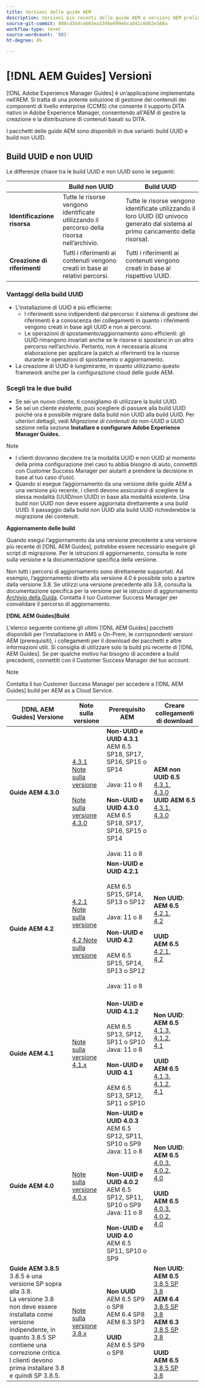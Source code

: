 ```yaml
---
title: Versioni delle guide AEM
description: Versioni più recenti delle guide AEM e versioni AEM preliminari richieste
source-git-commit: 880cd344ceb65ea339be699ebcad41c0d62e168a
workflow-type: tm+mt
source-wordcount: '881'
ht-degree: 0%

---
```


# [!DNL AEM Guides] Versioni

[!DNL Adobe Experience Manager Guides] è un’applicazione implementata nell’AEM. Si tratta di una potente soluzione di gestione dei contenuti dei componenti di livello enterprise (CCMS) che consente il supporto DITA nativo in Adobe Experience Manager, consentendo all&#39;AEM di gestire la creazione e la distribuzione di contenuti basati su DITA.

I pacchetti delle guide AEM sono disponibili in due varianti: build UUID e build non UUID.

## Build UUID e non UUID

Le differenze chiave tra le build UUID e non UUID sono le seguenti:

|  | Build non UUID | Build UUID |
|---|---|---|
| **Identificazione risorsa** | Tutte le risorse vengono identificate utilizzando il percorso della risorsa nell’archivio. | Tutte le risorse vengono identificate utilizzando il loro UUID (ID univoco generato dal sistema al primo caricamento della risorsa). |
| **Creazione di riferimenti** | Tutti i riferimenti ai contenuti vengono creati in base ai relativi percorsi. | Tutti i riferimenti ai contenuti vengono creati in base al rispettivo UUID. |

### Vantaggi della build UUID

* L&#39;installazione di UUID è più efficiente:
   * I riferimenti sono indipendenti dal percorso: il sistema di gestione dei riferimenti è a conoscenza dei collegamenti in quanto i riferimenti vengono creati in base agli UUID e non ai percorsi.
   * Le operazioni di spostamento/aggiornamento sono efficienti: gli UUID rimangono invariati anche se le risorse si spostano in un altro percorso nell’archivio. Pertanto, non è necessaria alcuna elaborazione per applicare la patch ai riferimenti tra le risorse durante le operazioni di spostamento o aggiornamento.
* La creazione di UUID è lungimirante, in quanto utilizziamo questo framework anche per la configurazione cloud delle guide AEM.


### Scegli tra le due build

* Se sei un nuovo cliente, ti consigliamo di utilizzare la build UUID.
* Se sei un cliente esistente, puoi scegliere di passare alla build UUID poiché ora è possibile migrare dalla build non UUID alla build UUID. Per ulteriori dettagli, vedi *Migrazione di contenuti da non-UUID a UUID* sezione nella sezione **Installare e configurare Adobe Experience Manager Guides.**

>[!NOTE]
>
>* I clienti dovranno decidere tra la modalità UUID e non UUID al momento della prima configurazione (nel caso tu abbia bisogno di aiuto, connettiti con Customer Success Manager per aiutarti a prendere la decisione in base al tuo caso d’uso).
>* Quando si esegue l’aggiornamento da una versione delle guide AEM a una versione più recente, i clienti devono assicurarsi di scegliere la stessa modalità (UUID/non UUID) in base alla modalità esistente. Una build non UUID non deve essere aggiornata direttamente a una build UUID. Il passaggio dalla build non UUID alla build UUID richiederebbe la migrazione dei contenuti.

**Aggiornamento delle build**

Quando esegui l’aggiornamento da una versione precedente a una versione più recente di [!DNL AEM Guides], potrebbe essere necessario eseguire gli script di migrazione. Per le istruzioni di aggiornamento, consulta le note sulla versione e la documentazione specifica della versione.

Non tutti i percorsi di aggiornamento sono direttamente supportati. Ad esempio, l’aggiornamento diretto alla versione 4.0 è possibile solo a partire dalla versione 3.8. Se utilizzi una versione precedente alla 3.8, consulta la documentazione specifica per la versione per le istruzioni di aggiornamento [Archivio della Guida](https://helpx.adobe.com/xml-documentation-for-experience-manager/archive.html).
Contatta il tuo Customer Success Manager per convalidare il percorso di aggiornamento.

**[!DNL AEM Guides]Build**

L&#39;elenco seguente contiene gli ultimi [!DNL AEM Guides] pacchetti disponibili per l’installazione in AMS o On-Prem, le corrispondenti versioni AEM (prerequisiti), i collegamenti per il download dei pacchetti e altre informazioni utili. Si consiglia di utilizzare solo la build più recente di [!DNL AEM Guides]. Se per qualche motivo hai bisogno di accedere a build precedenti, connettiti con il Customer Success Manager del tuo account.

>[!NOTE]
>
>Contatta il tuo Customer Success Manager per accedere a [!DNL AEM Guides] build per AEM as a Cloud Service.

| [!DNL AEM Guides] Versione | Note sulla versione | Prerequisito AEM | Creare collegamenti di download |
|---|---|---|---|
| **Guide AEM 4.3.0** | [4.3.1 Note sulla versione](./release-notes-4.3.1.md)<br><br>[Note sulla versione 4.3.0](./release-notes-4.3.md) | **Non-UUID e UUID 4.3.1** <br>AEM 6.5 SP18, SP17, SP16, SP15 o SP14 <br><br>   Java: 11 o 8 <br><br> **Non-UUID e UUID 4.3.0** <br>AEM 6.5 SP18, SP17, SP16, SP15 o SP14 <br><br>   Java: 11 o 8 | **AEM non UUID 6.5** <br> [4.3.1.](https://experience.adobe.com/#/downloads/content/software-distribution/en/aem.html?package=%2Fcontent%2Fsoftware-distribution%2Fen%2Fdetails.html%2Fcontent%2Fdam%2Faem%2Fpublic%2Faemdox%2F4-3-1%2Fcom.adobe.fmdita-6.5-4.3.1.390.zip) <br> [4.3.0](https://experience.adobe.com/#/downloads/content/software-distribution/en/aem.html?package=%2Fcontent%2Fsoftware-distribution%2Fen%2Fdetails.html%2Fcontent%2Fdam%2Faem%2Fpublic%2Faemdox%2F4-3%2Fcom.adobe.fmdita-6.5-4.3.0.347.zip)<br> **UUID AEM 6.5** <br> [4.3.1.](https://experience.adobe.com/#/downloads/content/software-distribution/en/aem.html?package=%2Fcontent%2Fsoftware-distribution%2Fen%2Fdetails.html%2Fcontent%2Fdam%2Faem%2Fpublic%2Faemdox%2F4-3-1%2Fcom.adobe.fmdita-6.5-uuid-4.3.1.390.zip)<br>[4.3.0](https://experience.adobe.com/#/downloads/content/software-distribution/en/aem.html?package=%2Fcontent%2Fsoftware-distribution%2Fen%2Fdetails.html%2Fcontent%2Fdam%2Faem%2Fpublic%2Faemdox%2F4-3%2Fcom.adobe.fmdita-6.5-uuid-4.3.0.347.zip) |
| **Guide AEM 4.2** | [4.2.1 Note sulla versione](https://experienceleague.adobe.com/docs/experience-manager-guides-learn/tutorials/release-info/release-notes/on-prem-release-notes/42-release/42-release-notes/release-notes-4.2.1.html?lang=en)<br> <br> [4.2 Note sulla versione](https://experienceleague.adobe.com/docs/experience-manager-guides-learn/tutorials/release-info/release-notes/on-prem-release-notes/42-release/42-release-notes/release-notes-4.2.html?lang=en) | **Non-UUID e UUID 4.2.1**<br><br> AEM 6.5 SP15, SP14, SP13 o SP12 <br><br>Java: 11 o 8 <br><br>**Non-UUID e UUID 4.2**<br><br> AEM 6.5 SP15, SP14, SP13 o SP12 <br><br>Java: 11 o 8<br><br> | **Non UUID**: <br> **AEM 6.5** <br>[4.2.1.](https://experience.adobe.com/#/downloads/content/software-distribution/en/aem.html?package=%2Fcontent%2Fsoftware-distribution%2Fen%2Fdetails.html%2Fcontent%2Fdam%2Faem%2Fpublic%2Faemdox%2F4-2-1%2F4-2-1-non-uuid%2Fcom.adobe.fmdita-6.5-4.2.1.270.zip)<br>[4,2](https://experience.adobe.com/#/downloads/content/software-distribution/en/aem.html?package=%2Fcontent%2Fsoftware-distribution%2Fen%2Fdetails.html%2Fcontent%2Fdam%2Faem%2Fpublic%2Faemdox%2F4-2%2F4-2-non-uuid%2Fcom.adobe.fmdita-6.5-4.2.229.zip)<br><br> **UUID** <br>**AEM 6.5** <br>[4.2.1.](https://experience.adobe.com/#/downloads/content/software-distribution/en/aem.html?package=%2Fcontent%2Fsoftware-distribution%2Fen%2Fdetails.html%2Fcontent%2Fdam%2Faem%2Fpublic%2Faemdox%2F4-2-1%2F4-2-1-uuid%2Fcom.adobe.fmdita-6.5-uuid-4.2.1.270.zip)<br>[4,2](https://experience.adobe.com/#/downloads/content/software-distribution/en/aem.html?package=%2Fcontent%2Fsoftware-distribution%2Fen%2Fdetails.html%2Fcontent%2Fdam%2Faem%2Fpublic%2Faemdox%2F4-2%2F4-2-uuid%2Fcom.adobe.fmdita-6.5-uuid-4.2.229.zip)<br> |
| **Guide AEM 4.1** | [Note sulla versione 4.1.x](https://experienceleague.adobe.com/docs/experience-manager-guides-learn/tutorials/release-info/release-notes/on-prem-release-notes/release-notes-4.1.html) | **Non-UUID e UUID 4.1.2**<br><br> AEM 6.5 SP13, SP12, SP11 o SP10 <br>Java: 11 o 8 <br><br>**Non-UUID e UUID 4.1**<br><br> AEM 6.5 SP13, SP12, SP11 o SP10 | **Non UUID**: <br> **AEM 6.5** <br>[4.1.3.](https://experience.adobe.com/#/downloads/content/software-distribution/en/aem.html?package=%2Fcontent%2Fsoftware-distribution%2Fen%2Fdetails.html%2Fcontent%2Fdam%2Faem%2Fpublic%2Faemdox%2F4-1-3%2F4-1-3-non-uuid%2Fcom.adobe.fmdita-6.5-sp-4.1.3.2.zip)<br>[4.1.2.](https://experience.adobe.com/#/downloads/content/software-distribution/en/aem.html?package=%2Fcontent%2Fsoftware-distribution%2Fen%2Fdetails.html%2Fcontent%2Fdam%2Faem%2Fpublic%2Faemdox%2F4-1-2%2F4-1-2-non-uuid%2Fcom.adobe.fmdita-6.5-sp-4.1.2.11.zip)<br>[4,1](https://experience.adobe.com/#/downloads/content/software-distribution/en/aem.html?package=%2Fcontent%2Fsoftware-distribution%2Fen%2Fdetails.html%2Fcontent%2Fdam%2Faem%2Fpublic%2Faemdox%2F4-1%2F4-1-non-uuid%2Fcom.adobe.fmdita-6.5-4.1.159.zip)<br><br> **UUID** <br>**AEM 6.5** <br>[4.1.3.](https://experience.adobe.com/#/downloads/content/software-distribution/en/aem.html?package=%2Fcontent%2Fsoftware-distribution%2Fen%2Fdetails.html%2Fcontent%2Fdam%2Faem%2Fpublic%2Faemdox%2F4-1-3%2F4-1-3-uuid%2Fcom.adobe.fmdita.uuid-6.5-sp-4.1.3.2.zip)<br>[4.1.2.](https://experience.adobe.com/#/downloads/content/software-distribution/en/aem.html?package=%2Fcontent%2Fsoftware-distribution%2Fen%2Fdetails.html%2Fcontent%2Fdam%2Faem%2Fpublic%2Faemdox%2F4-1-2%2F4-1-2-uuid%2Fcom.adobe.fmdita.uuid-6.5-sp-4.1.2.11.zip)<br>[4,1](https://experience.adobe.com/#/downloads/content/software-distribution/en/aem.html?package=%2Fcontent%2Fsoftware-distribution%2Fen%2Fdetails.html%2Fcontent%2Fdam%2Faem%2Fpublic%2Faemdox%2F4-1%2F4-1-uuid%2Fcom.adobe.fmdita-6.5-uuid-4.1.159.zip) |
| **Guide AEM 4.0** | [Note sulla versione 4.0.x](https://helpx.adobe.com/xml-documentation-for-experience-manager/release-note/release-notes-xml-documentation-solution-4-0.html) | **Non-UUID e UUID 4.0.3**<br> AEM 6.5 SP12, SP11, SP10 o SP9 <br>Java: 11 o 8 <br><br> <br>**Non-UUID e UUID 4.0.2** <br> AEM 6.5 SP12, SP11, SP10 o SP9 <br>Java: 11 o 8 <br><br> **Non-UUID e UUID 4.0** <br> AEM 6.5 SP11, SP10 o SP9 | **Non UUID**: <br> **AEM 6.5** <br>[4.0.3.](https://experience.adobe.com/#/downloads/content/software-distribution/en/aem.html?package=%2Fcontent%2Fsoftware-distribution%2Fen%2Fdetails.html%2Fcontent%2Fdam%2Faem%2Fpublic%2Faemdox%2F4-0-3%2F4-0-2-non-uuid%2Fcom.adobe.fmdita-6.5-hotfix-4.0.3.1.zip)<br>[4.0.2.](https://experience.adobe.com/#/downloads/content/software-distribution/en/aem.html?package=%2Fcontent%2Fsoftware-distribution%2Fen%2Fdetails.html%2Fcontent%2Fdam%2Faem%2Fpublic%2Faemdox%2F4-0-2%2F4-0-2-non-uuid%2Fcom.adobe.fmdita-6.5-sp-4.0.2.10.zip)  <br> [4,0](https://experience.adobe.com/#/downloads/content/software-distribution/en/aem.html?package=/content/software-distribution/en/details.html/content/dam/aem/public/aemdox/4-0/4-0-non-uuid/com.adobe.fmdita-6.5-4.0.70.zip)  <br><br> **UUID** <br>**AEM 6.5**  <br>[4.0.3.](https://experience.adobe.com/#/downloads/content/software-distribution/en/aem.html?package=%2Fcontent%2Fsoftware-distribution%2Fen%2Fdetails.html%2Fcontent%2Fdam%2Faem%2Fpublic%2Faemdox%2F4-0-3%2F4-0-3-uuid%2Fcom.adobe.fmdita.uuid-6.5-hotfix-4.0.3.1.zip) <br>[4.0.2.](https://experience.adobe.com/#/downloads/content/software-distribution/en/aem.html?package=%2Fcontent%2Fsoftware-distribution%2Fen%2Fdetails.html%2Fcontent%2Fdam%2Faem%2Fpublic%2Faemdox%2F4-0-2%2F4-0-2-uuid%2Fcom.adobe.fmdita.uuid-6.5-sp-4.0.2.10.zip)<br> [4,0](https://experience.adobe.com/#/downloads/content/software-distribution/en/aem.html?package=/content/software-distribution/en/details.html/content/dam/aem/public/aemdox/4-0/4-0-uuid/com.adobe.fmdita-6.5-uuid-4.0.70.zip) |
| **Guide AEM 3.8.5** <br> 3.8.5 è una versione SP sopra alla 3.8. <br>La versione 3.8 non deve essere installata come versione indipendente, in quanto 3.8.5 SP contiene una correzione critica. <br>I clienti devono prima installare 3.8 e quindi SP 3.8.5. | [Note sulla versione 3.8.x](https://helpx.adobe.com/xml-documentation-for-experience-manager/release-note/release-notes-xml-documentation-solution-3-8.html) | **Non UUID** <br> AEM 6.5 SP9 o SP8 <br> AEM 6.4 SP8 <br> AEM 6.3 SP3 <br><br> **UUID** <br> AEM 6.5 SP9 o SP8 | **Non UUID**: <br> **AEM 6.5** <br> [3,8,5 SP](https://experience.adobe.com/#/downloads/content/software-distribution/en/aem.html?package=/content/software-distribution/en/details.html/content/dam/aem/public/aemdox/3-8-5/com.adobe.fmdita-6.5-hotfix-3.8.5.2.zip) <br>[3,8](https://experience.adobe.com/#/downloads/content/software-distribution/en/aem.html?package=/content/software-distribution/en/details.html/content/dam/aem/public/aemdox/3-8/com.adobe.fmdita-6.5-3.8.166.zip)<br> **AEM 6.4** <br> [3,8,5 SP](https://experience.adobe.com/#/downloads/content/software-distribution/en/aem.html?package=/content/software-distribution/en/details.html/content/dam/aem/public/aemdox/3-8-5/com.adobe.fmdita-6.4-hotfix-3.8.5.1.zip) <br>[3,8](https://experience.adobe.com/#/downloads/content/software-distribution/en/aem.html?package=/content/software-distribution/en/details.html/content/dam/aem/public/aemdox/3-8/com.adobe.fmdita-6.4-3.8.166.zip) <br> **AEM 6.3** <br> [3,8,5 SP](https://experience.adobe.com/#/downloads/content/software-distribution/en/aem.html?package=/content/software-distribution/en/details.html/content/dam/aem/public/aemdox/3-8-5/com.adobe.fmdita-6.3-hotfix-3.8.5.1.zip) <br>[3,8](https://experience.adobe.com/#/downloads/content/software-distribution/en/aem.html?package=/content/software-distribution/en/details.html/content/dam/aem/public/aemdox/3-8/com.adobe.fmdita-6.3-3.8.166.zip) <br><br> **UUID** <br>**AEM 6.5** <br> [3,8,5 SP](https://experience.adobe.com/#/downloads/content/software-distribution/en/aem.html?package=/content/software-distribution/en/details.html/content/dam/aem/public/aemdox/3-8-5uuid/com.adobe.fmdita.uuid-6.5-hotfix-3.8.5.2.zip) <br> [3,8](https://experience.adobe.com/#/downloads/content/software-distribution/en/aem.html?package=/content/software-distribution/en/details.html/content/dam/aem/public/aemdox/3-8uuid/com.adobe.fmdita.uuid-6.5-3.8.168.zip) |
